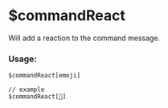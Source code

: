 # $commandReact

Will add a reaction to the command message.

### Usage:

```
$commandReact[emoji]

// example
$commandReact[🤨️]
```
